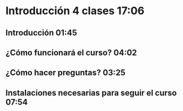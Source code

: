 # Introducción                                                                                       4 clases    17:06

## Introducción                                                                                                  01:45
## ¿Cómo funcionará el curso?                                                                                    04:02
## ¿Cómo hacer preguntas?                                                                                        03:25
## Instalaciones necesarias para seguir el curso                                                                 07:54

